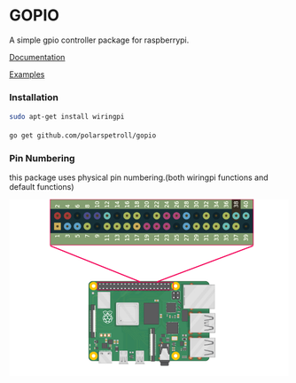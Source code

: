 # GOPIO
A simple gpio controller package for raspberrypi.

[Documentation](https://pkg.go.dev/github.com/polarspetroll/gopio#section-documentation)

[Examples](https://github.com/polarspetroll/gopio/tree/main/examples)

### Installation

```bash
sudo apt-get install wiringpi

go get github.com/polarspetroll/gopio
```


### Pin Numbering
this package uses physical pin numbering.(both wiringpi functions and default functions)

![](gpio_map.jpeg)
